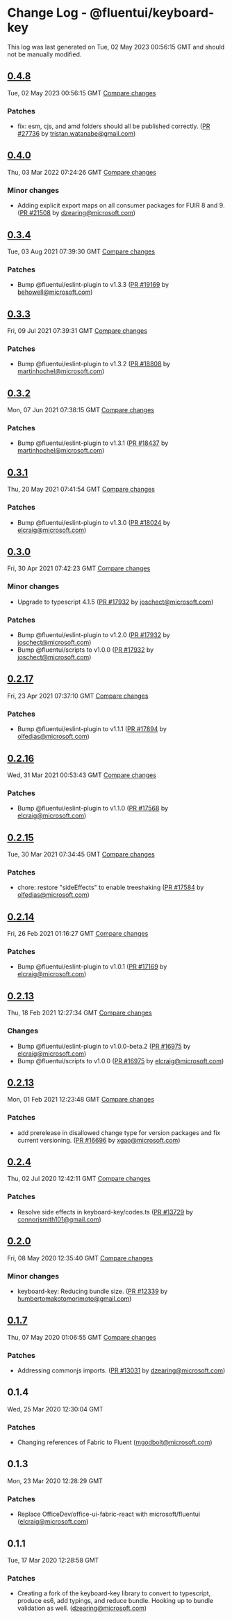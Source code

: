 # Change Log - @fluentui/keyboard-key

This log was last generated on Tue, 02 May 2023 00:56:15 GMT and should not be manually modified.

<!-- Start content -->

## [0.4.8](https://github.com/microsoft/fluentui/tree/@fluentui/keyboard-key_v0.4.8)

Tue, 02 May 2023 00:56:15 GMT 
[Compare changes](https://github.com/microsoft/fluentui/compare/@fluentui/keyboard-key_v0.4.5..@fluentui/keyboard-key_v0.4.8)

### Patches

- fix: esm, cjs, and amd folders should all be published correctly. ([PR #27736](https://github.com/microsoft/fluentui/pull/27736) by tristan.watanabe@gmail.com)

## [0.4.0](https://github.com/microsoft/fluentui/tree/@fluentui/keyboard-key_v0.4.0)

Thu, 03 Mar 2022 07:24:26 GMT 
[Compare changes](https://github.com/microsoft/fluentui/compare/@fluentui/keyboard-key_v0.3.4..@fluentui/keyboard-key_v0.4.0)

### Minor changes

- Adding explicit export maps on all consumer packages for FUIR 8 and 9. ([PR #21508](https://github.com/microsoft/fluentui/pull/21508) by dzearing@microsoft.com)

## [0.3.4](https://github.com/microsoft/fluentui/tree/@fluentui/keyboard-key_v0.3.4)

Tue, 03 Aug 2021 07:39:30 GMT 
[Compare changes](https://github.com/microsoft/fluentui/compare/@fluentui/keyboard-key_v0.3.3..@fluentui/keyboard-key_v0.3.4)

### Patches

- Bump @fluentui/eslint-plugin to v1.3.3 ([PR #19169](https://github.com/microsoft/fluentui/pull/19169) by behowell@microsoft.com)

## [0.3.3](https://github.com/microsoft/fluentui/tree/@fluentui/keyboard-key_v0.3.3)

Fri, 09 Jul 2021 07:39:31 GMT 
[Compare changes](https://github.com/microsoft/fluentui/compare/@fluentui/keyboard-key_v0.3.2..@fluentui/keyboard-key_v0.3.3)

### Patches

- Bump @fluentui/eslint-plugin to v1.3.2 ([PR #18808](https://github.com/microsoft/fluentui/pull/18808) by martinhochel@microsoft.com)

## [0.3.2](https://github.com/microsoft/fluentui/tree/@fluentui/keyboard-key_v0.3.2)

Mon, 07 Jun 2021 07:38:15 GMT 
[Compare changes](https://github.com/microsoft/fluentui/compare/@fluentui/keyboard-key_v0.3.1..@fluentui/keyboard-key_v0.3.2)

### Patches

- Bump @fluentui/eslint-plugin to v1.3.1 ([PR #18437](https://github.com/microsoft/fluentui/pull/18437) by martinhochel@microsoft.com)

## [0.3.1](https://github.com/microsoft/fluentui/tree/@fluentui/keyboard-key_v0.3.1)

Thu, 20 May 2021 07:41:54 GMT 
[Compare changes](https://github.com/microsoft/fluentui/compare/@fluentui/keyboard-key_v0.3.0..@fluentui/keyboard-key_v0.3.1)

### Patches

- Bump @fluentui/eslint-plugin to v1.3.0 ([PR #18024](https://github.com/microsoft/fluentui/pull/18024) by elcraig@microsoft.com)

## [0.3.0](https://github.com/microsoft/fluentui/tree/@fluentui/keyboard-key_v0.3.0)

Fri, 30 Apr 2021 07:42:23 GMT 
[Compare changes](https://github.com/microsoft/fluentui/compare/@fluentui/keyboard-key_v0.2.17..@fluentui/keyboard-key_v0.3.0)

### Minor changes

- Upgrade to typescript 4.1.5 ([PR #17932](https://github.com/microsoft/fluentui/pull/17932) by joschect@microsoft.com)

### Patches

- Bump @fluentui/eslint-plugin to v1.2.0 ([PR #17932](https://github.com/microsoft/fluentui/pull/17932) by joschect@microsoft.com)
- Bump @fluentui/scripts to v1.0.0 ([PR #17932](https://github.com/microsoft/fluentui/pull/17932) by joschect@microsoft.com)

## [0.2.17](https://github.com/microsoft/fluentui/tree/@fluentui/keyboard-key_v0.2.17)

Fri, 23 Apr 2021 07:37:10 GMT 
[Compare changes](https://github.com/microsoft/fluentui/compare/@fluentui/keyboard-key_v0.2.16..@fluentui/keyboard-key_v0.2.17)

### Patches

- Bump @fluentui/eslint-plugin to v1.1.1 ([PR #17894](https://github.com/microsoft/fluentui/pull/17894) by olfedias@microsoft.com)

## [0.2.16](https://github.com/microsoft/fluentui/tree/@fluentui/keyboard-key_v0.2.16)

Wed, 31 Mar 2021 00:53:43 GMT 
[Compare changes](https://github.com/microsoft/fluentui/compare/@fluentui/keyboard-key_v0.2.15..@fluentui/keyboard-key_v0.2.16)

### Patches

- Bump @fluentui/eslint-plugin to v1.1.0 ([PR #17568](https://github.com/microsoft/fluentui/pull/17568) by elcraig@microsoft.com)

## [0.2.15](https://github.com/microsoft/fluentui/tree/@fluentui/keyboard-key_v0.2.15)

Tue, 30 Mar 2021 07:34:45 GMT 
[Compare changes](https://github.com/microsoft/fluentui/compare/@fluentui/keyboard-key_v0.2.14..@fluentui/keyboard-key_v0.2.15)

### Patches

- chore: restore "sideEffects" to enable treeshaking ([PR #17584](https://github.com/microsoft/fluentui/pull/17584) by olfedias@microsoft.com)

## [0.2.14](https://github.com/microsoft/fluentui/tree/@fluentui/keyboard-key_v0.2.14)

Fri, 26 Feb 2021 01:16:27 GMT 
[Compare changes](https://github.com/microsoft/fluentui/compare/@fluentui/keyboard-key_v0.2.13..@fluentui/keyboard-key_v0.2.14)

### Patches

- Bump @fluentui/eslint-plugin to v1.0.1 ([PR #17169](https://github.com/microsoft/fluentui/pull/17169) by elcraig@microsoft.com)

## [0.2.13](https://github.com/microsoft/fluentui/tree/@fluentui/keyboard-key_v0.2.13)

Thu, 18 Feb 2021 12:27:34 GMT 
[Compare changes](https://github.com/microsoft/fluentui/compare/@fluentui/keyboard-key_v0.2.13..@fluentui/keyboard-key_v0.2.13)

### Changes

- Bump @fluentui/eslint-plugin to v1.0.0-beta.2 ([PR #16975](https://github.com/microsoft/fluentui/pull/16975) by elcraig@microsoft.com)
- Bump @fluentui/scripts to v1.0.0 ([PR #16975](https://github.com/microsoft/fluentui/pull/16975) by elcraig@microsoft.com)

## [0.2.13](https://github.com/microsoft/fluentui/tree/@fluentui/keyboard-key_v0.2.13)

Mon, 01 Feb 2021 12:23:48 GMT 
[Compare changes](https://github.com/microsoft/fluentui/compare/@fluentui/keyboard-key_v0.2.13-0..@fluentui/keyboard-key_v0.2.13)

### Patches

- add prerelease in disallowed change type for version packages and fix current versioning. ([PR #16696](https://github.com/microsoft/fluentui/pull/16696) by xgao@microsoft.com)

## [0.2.4](https://github.com/microsoft/fluentui/tree/@fluentui/keyboard-key_v0.2.4)

Thu, 02 Jul 2020 12:42:11 GMT 
[Compare changes](https://github.com/microsoft/fluentui/compare/@fluentui/keyboard-key_v0.2.3..@fluentui/keyboard-key_v0.2.4)

### Patches

- Resolve side effects in keyboard-key/codes.ts ([PR #13729](https://github.com/microsoft/fluentui/pull/13729) by connorjsmith101@gmail.com)

## [0.2.0](https://github.com/microsoft/fluentui/tree/@fluentui/keyboard-key_v0.2.0)

Fri, 08 May 2020 12:35:40 GMT 
[Compare changes](https://github.com/microsoft/fluentui/compare/@fluentui/keyboard-key_v0.1.7..@fluentui/keyboard-key_v0.2.0)

### Minor changes

- keyboard-key: Reducing bundle size. ([PR #12339](https://github.com/microsoft/fluentui/pull/12339) by humbertomakotomorimoto@gmail.com)

## [0.1.7](https://github.com/microsoft/fluentui/tree/@fluentui/keyboard-key_v0.1.7)

Thu, 07 May 2020 01:06:55 GMT 
[Compare changes](https://github.com/microsoft/fluentui/compare/@fluentui/keyboard-key_v0.1.4..@fluentui/keyboard-key_v0.1.7)

### Patches

- Addressing commonjs imports. ([PR #13031](https://github.com/microsoft/fluentui/pull/13031) by dzearing@microsoft.com)

## 0.1.4
Wed, 25 Mar 2020 12:30:04 GMT

### Patches

- Changing references of Fabric to Fluent (mgodbolt@microsoft.com)
## 0.1.3
Mon, 23 Mar 2020 12:28:29 GMT

### Patches

- Replace OfficeDev/office-ui-fabric-react with microsoft/fluentui (elcraig@microsoft.com)
## 0.1.1
Tue, 17 Mar 2020 12:28:58 GMT

### Patches

- Creating a fork of the keyboard-key library to convert to typescript, produce es6, add typings, and reduce bundle. Hooking up to bundle validation as well. (dzearing@microsoft.com)
